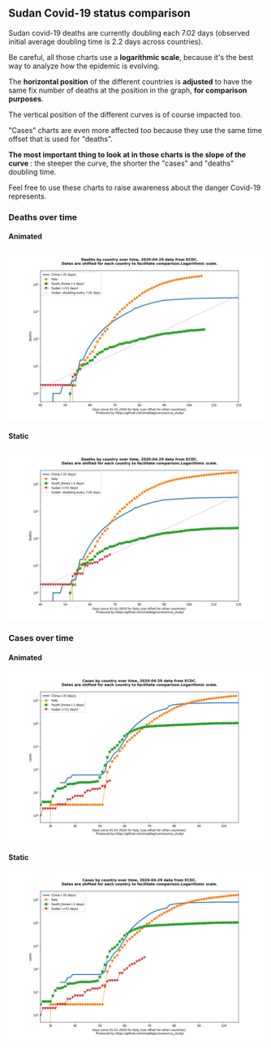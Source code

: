 ## Sudan Covid-19 status comparison 

Sudan covid-19 deaths are currently doubling each 7.02 days (observed initial average doubling time is 2.2 days across countries).



Be careful, all those charts use a **logarithmic scale**, because it's the best way to analyze how the epidemic is evolving.
 
The **horizontal position** of the different countries is **adjusted** to have the same fix number of deaths at the position in the graph, **for comparison purposes**.

The vertical position of the different curves is of course impacted too.

"Cases" charts are even more affected too because they use the same time offset that is used for "deaths".

**The most important thing to look at in those charts is the slope of the curve** : the steeper the curve, the shorter the "cases" and "deaths" doubling time.

Feel free to use these charts to raise awareness about the danger Covid-19 represents. 


 
### Deaths over time
 
#### Animated
![Sudan covid-19 deaths animated chart](https://raw.githubusercontent.com/madlag/coronavirus_study/master/notebooks/graphs/2020-04-29/countries/Sudan/2020-04-29_Sudan_deaths.gif "Sudan covid-19 deaths animated chart")   
 
#### Static
![Sudan covid-19 deaths static chart](https://raw.githubusercontent.com/madlag/coronavirus_study/master/notebooks/graphs/2020-04-29/countries/Sudan/2020-04-29_Sudan_deaths.png "Sudan covid-19 deaths static chart")   

 
### Cases over time
 
#### Animated
![Sudan covid-19 cases animated chart](https://raw.githubusercontent.com/madlag/coronavirus_study/master/notebooks/graphs/2020-04-29/countries/Sudan/2020-04-29_Sudan_cases.gif "Sudan covid-19 cases animated chart")   
 
#### Static
![Sudan covid-19 cases static chart](https://raw.githubusercontent.com/madlag/coronavirus_study/master/notebooks/graphs/2020-04-29/countries/Sudan/2020-04-29_Sudan_cases.png "Sudan covid-19 cases static chart")   

